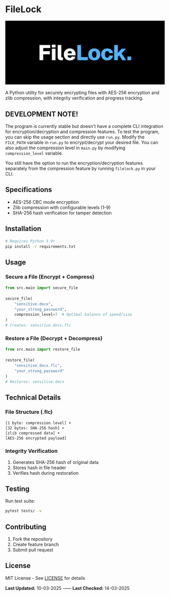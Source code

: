 # FileLock

![1741196416000](image/README/1741196416000.png)

A Python utility for securely encrypting files with AES-256 encryption and zlib compression, with integrity verification and progress tracking.

## DEVELOPMENT NOTE!

The program is currently stable but doesn't have a complete CLI integration for encryption/decryption and compression features. To test the program, you can skip the usage section and directly use `run.py`. Modify the `FILE_PATH` variable in `run.py` to encrypt/decrypt your desired file. You can also adjust the compression level in `main.py` by modifying `compression_level` variable.

You still have the option to run the encryption/decryption features separately from the compression feature by running `filelock.py` in your CLI.

## Specifications

- AES-256 CBC mode encryption
- Zlib compression with configurable levels (1-9)
- SHA-256 hash verification for tamper detection

## Installation

```bash
# Requires Python 3.9+
pip install -r requirements.txt
```

## Usage

### Secure a File (Encrypt + Compress)

```python
from src.main import secure_file

secure_file(
    "sensitive.docx",
    "your_strong_password",
    compression_level=7  # Optimal balance of speed/size
)
# Creates: sensitive.docx.flc
```

### Restore a File (Decrypt + Decompress)

```python
from src.main import restore_file

restore_file(
    "sensitive.docx.flc",
    "your_strong_password"
)
# Restores: sensitive.docx
```

## Technical Details

### File Structure (.flc)

```
[1 byte: compression level] +
[32 bytes: SHA-256 hash] +
[zlib compressed data] +
[AES-256 encrypted payload]
```

### Integrity Verification

1. Generates SHA-256 hash of original data
2. Stores hash in file header
3. Verifies hash during restoration

## Testing

Run test suite:

```bash
pytest tests/ -v
```

## Contributing

1. Fork the repository
2. Create feature branch
3. Submit pull request

## License

MIT License - See [LICENSE](LICENSE) for details

**Last Updated:** 10-03-2025 ⸺ **Last Checked:** 14-03-2025
